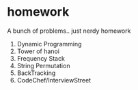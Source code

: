 homework
================
A bunch of problems.. just nerdy homework

1. Dynamic Programming
2. Tower of hanoi
3. Frequency Stack
4. String Permutation
5. BackTracking
6. CodeChef/InterviewStreet


